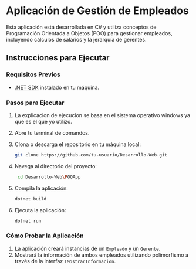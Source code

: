 # Aplicación de Gestión de Empleados

Esta aplicación está desarrollada en C# y utiliza conceptos de Programación Orientada a Objetos (POO) para gestionar empleados, incluyendo cálculos de salarios y la jerarquía de gerentes.

## Instrucciones para Ejecutar

### Requisitos Previos

- [.NET SDK](https://dotnet.microsoft.com/download) instalado en tu máquina.

### Pasos para Ejecutar
1. La explicacion de ejecucion se basa en el sistema operativo windows ya que es el que yo utilizo.
2. Abre tu terminal de comandos.
3. Clona o descarga el repositorio en tu máquina local:

    ```bash
    git clone https://github.com/tu-usuario/Desarrollo-Web.git
    ```

4. Navega al directorio del proyecto:

   ```bash
    cd Desarrollo-Web\POOApp
    ```

5. Compila la aplicación:

    ```bash
    dotnet build
    ```

6. Ejecuta la aplicación:

    ```bash
    dotnet run
    ```

### Cómo Probar la Aplicación

1. La aplicación creará instancias de un `Empleado` y un `Gerente`.
2. Mostrará la información de ambos empleados utilizando polimorfismo a través de la interfaz `IMostrarInformacion`.

